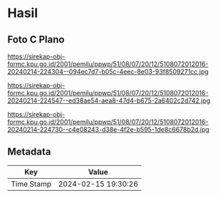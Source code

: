 # Hasil

## Foto C Plano

https://sirekap-obj-formc.kpu.go.id/2001/pemilu/ppwp/51/08/07/20/12/5108072012016-20240214-224304--094ec7d7-b05c-4eec-8e03-93f8509271cc.jpg

https://sirekap-obj-formc.kpu.go.id/2001/pemilu/ppwp/51/08/07/20/12/5108072012016-20240214-224547--ed38ae54-aea8-47d4-b675-2a6402c2d742.jpg

https://sirekap-obj-formc.kpu.go.id/2001/pemilu/ppwp/51/08/07/20/12/5108072012016-20240214-224730--c4e08243-d38e-4f2e-b595-1de8c6678b2d.jpg


## Metadata

| Key        | Value               |
| ---------- | ------------------- |
| Time Stamp | 2024-02-15 19:30:26 |




